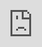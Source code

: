 <!DOCTYPE html>
<html lang="en">
<head>
    <meta charset="UTF-8">
    <meta name="viewport" content="width=device-width, initial-scale=1.0">
    <title>Embedded Website</title>
    <style>
        body {
            margin: 0;
            padding: 0;
            overflow: hidden;
        }
        iframe {
            border: none; /* No border */
            width: 100vw; /* Full width */
            height: 100vh; /* Full height */
        }
    </style>
</head>
<body>

<iframe src="https://shogunone.w3spaces.com" title="cat"></iframe>

</body>
</html>
